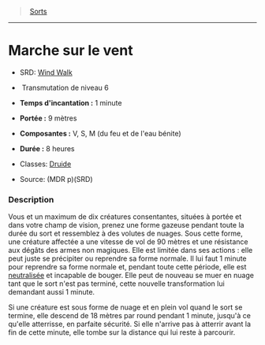 ﻿> [Sorts](hd_spells.md)

---

# Marche sur le vent

- SRD: [Wind Walk](srd_spells_wind_walk.md)

-  Transmutation de niveau 6

- **Temps d'incantation :** 1 minute

- **Portée :** 9 mètres

- **Composantes :** V, S, M (du feu et de l'eau bénite)

- **Durée :** 8 heures

- Classes: [Druide](hd_druid.md)

- Source: (MDR p)(SRD)

### Description

Vous et un maximum de dix créatures consentantes, situées à portée et dans votre champ de vision, prenez une forme gazeuse pendant toute la durée du sort et ressemblez à des volutes de nuages. Sous cette forme, une créature affectée a une vitesse de vol de 90 mètres et une résistance aux dégâts des armes non magiques. Elle est limitée dans ses actions : elle peut juste se précipiter ou reprendre sa forme normale. Il lui faut 1 minute pour reprendre sa forme normale et, pendant toute cette période, elle est [neutralisée](hd_conditions_neutralise.md) et incapable de bouger. Elle peut de nouveau se muer en nuage tant que le sort n'est pas terminé, cette nouvelle transformation lui demandant aussi 1 minute.

Si une créature est sous forme de nuage et en plein vol quand le sort se termine, elle descend de 18 mètres par round pendant 1 minute, jusqu'à ce qu'elle atterrisse, en parfaite sécurité. Si elle n'arrive pas à atterrir avant la fin de cette minute, elle tombe sur la distance qui lui reste à parcourir.

